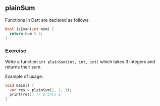 ## plainSum

Functions in Dart are declared as follows:

```dart
bool isEven(int num) {
  return num % 2;
}
```



### **Exercise**

Write a function `int plainSum(int, int, int)` which takes 3 integers and returns their sum.

Example of usage:

```dart
void main() {
  var res = plainSum(1, 2, 3);
  print(res); // prints 6
}
```
